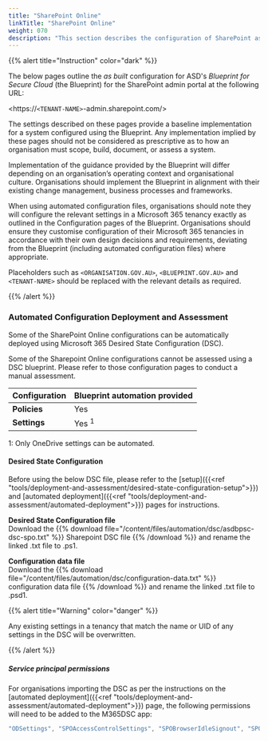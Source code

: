 ```yaml
---
title: "SharePoint Online"
linkTitle: "SharePoint Online"
weight: 070
description: "This section describes the configuration of SharePoint associated with systems built according to guidance in ASD's Blueprint for Secure Cloud."
---
```


{{% alert title="Instruction" color="dark" %}}

The below pages outline the *as built* configuration for ASD's *Blueprint for Secure Cloud* (the Blueprint) for the SharePoint admin portal at the following URL:

<https://`<TENANT-NAME>`-admin.sharepoint.com/>

The settings described on these pages provide a baseline implementation for a system configured using the Blueprint. Any implementation implied by these pages should not be considered as prescriptive as to how an organisation must scope, build, document, or assess a system.

Implementation of the guidance provided by the Blueprint will differ depending on an organisation’s operating context and organisational culture. Organisations should implement the Blueprint in alignment with their existing change management, business processes and frameworks.

When using automated configuration files, organisations should note they will configure the relevant settings in a Microsoft 365 tenancy exactly as outlined in the Configuration pages of the Blueprint. Organisations should ensure they customise configuration of their Microsoft 365 tenancies in accordance with their own design decisions and requirements, deviating from the Blueprint (including automated configuration files) where appropriate.

Placeholders such as `<ORGANISATION.GOV.AU>`, `<BLUEPRINT.GOV.AU>` and `<TENANT-NAME>` should be replaced with the relevant details as required.

{{% /alert %}}

### Automated Configuration Deployment and Assessment

Some of the SharePoint Online configurations can be automatically deployed using Microsoft 365 Desired State Configuration (DSC).

Some of the Sharepoint Online configurations cannot be assessed using a DSC blueprint. Please refer to those configuration pages to conduct a manual assessment.

| Configuration | Blueprint automation provided |
| ------------- | ----------------------------- |
| **Policies**  | Yes                           |
| **Settings**  | Yes <sup>1</sup>              |

1: Only OneDrive settings can be automated.

#### Desired State Configuration

Before using the below DSC file, please refer to the [setup]({{<ref "tools/deployment-and-assessment/desired-state-configuration-setup">}}) and [automated deployment]({{<ref "tools/deployment-and-assessment/automated-deployment">}}) pages for instructions.

**Desired State Configuration file**<br>Download the {{% download file="/content/files/automation/dsc/asdbpsc-dsc-spo.txt" %}} Sharepoint DSC file {{% /download %}} and rename the linked .txt file to .ps1.

**Configuration data file**<br>Download the {{% download file="/content/files/automation/dsc/configuration-data.txt" %}} configuration data file {{% /download %}} and rename the linked .txt file to .psd1.

{{% alert title="Warning" color="danger" %}}

Any existing settings in a tenancy that match the name or UID of any settings in the DSC will be overwritten.

{{% /alert %}}

##### Service principal permissions

For organisations importing the DSC as per the instructions on the [automated deployment]({{<ref "tools/deployment-and-assessment/automated-deployment">}}) page, the following permissions will need to be added to the M365DSC app:

```powershell
"ODSettings", "SPOAccessControlSettings", "SPOBrowserIdleSignout", "SPOSearchManagedProperty", "SPOSearchResultSource", "SPOSharingSettings"
```
